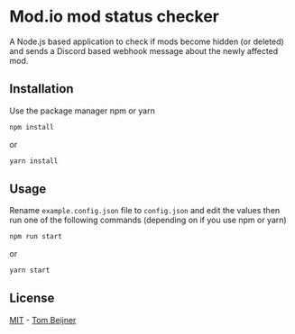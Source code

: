 # Mod.io mod status checker

A Node.js based application to check if mods become hidden (or deleted) and sends a Discord based webhook message about the newly affected mod.

## Installation

Use the package manager npm or yarn

```bash
npm install
```

or

```bash
yarn install
```

## Usage

Rename `example.config.json` file to `config.json` and edit the values then run one of the following commands (depending on if you use npm or yarn)

```bash
npm run start
```

or

```bash
yarn start
```

## License

[MIT](https://choosealicense.com/licenses/mit/) - [Tom Beijner](https://tombeijner.com)
